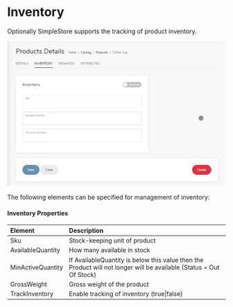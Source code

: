 # Inventory

Optionally SimpleStore supports the tracking of product inventory.

![](../.gitbook/assets/image%20%2812%29.png)

The following elements can be specified for management of inventory:

#### Inventory Properties

| Element | Description |
| :--- | :--- |
| Sku | Stock-keeping unit of product |
| AvailableQuantity | How many available in stock |
| MinActiveQuantity | If AvailableQuantity is below this value then the Product will not longer will be available \(Status = Out Of Stock\) |
| GrossWeight | Gross weight of the product |
| TrackInventory | Enable tracking of inventory \(true\|false\) |

